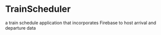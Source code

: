 # TrainScheduler
a train schedule application that incorporates Firebase to host arrival and departure data

